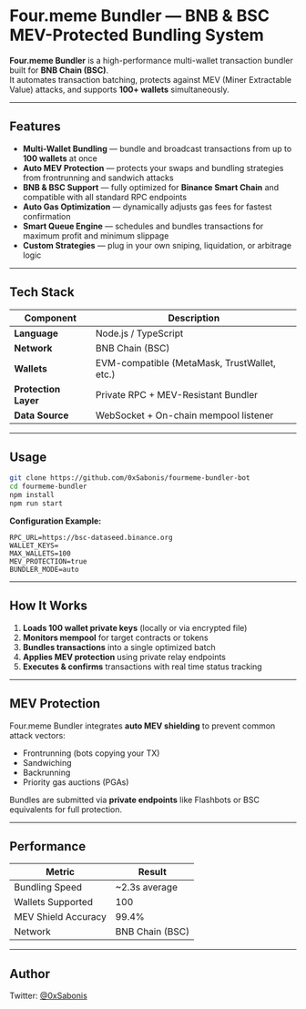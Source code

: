 # Four.meme Bundler — BNB & BSC MEV-Protected Bundling System

**Four.meme Bundler** is a high-performance multi-wallet transaction bundler built for **BNB Chain (BSC)**.  
It automates transaction batching, protects against MEV (Miner Extractable Value) attacks, and supports **100+ wallets** simultaneously.

---

## Features

-  **Multi-Wallet Bundling** — bundle and broadcast transactions from up to **100 wallets** at once  
-  **Auto MEV Protection** — protects your swaps and bundling strategies from frontrunning and sandwich attacks  
-  **BNB & BSC Support** — fully optimized for **Binance Smart Chain** and compatible with all standard RPC endpoints  
-  **Auto Gas Optimization** — dynamically adjusts gas fees for fastest confirmation  
-  **Smart Queue Engine** — schedules and bundles transactions for maximum profit and minimum slippage  
-  **Custom Strategies** — plug in your own sniping, liquidation, or arbitrage logic  

---

## Tech Stack

| Component | Description |
|------------|-------------|
| **Language** | Node.js / TypeScript |
| **Network** | BNB Chain (BSC) |
| **Wallets** | EVM-compatible (MetaMask, TrustWallet, etc.) |
| **Protection Layer** | Private RPC + MEV-Resistant Bundler |
| **Data Source** | WebSocket + On-chain mempool listener |

---

## Usage

```bash
git clone https://github.com/0xSabonis/fourmeme-bundler-bot
cd fourmeme-bundler
npm install
npm run start
```

**Configuration Example:**

```env
RPC_URL=https://bsc-dataseed.binance.org
WALLET_KEYS=
MAX_WALLETS=100
MEV_PROTECTION=true
BUNDLER_MODE=auto
```

---

## How It Works

1. **Loads 100 wallet private keys** (locally or via encrypted file)  
2. **Monitors mempool** for target contracts or tokens  
3. **Bundles transactions** into a single optimized batch  
4. **Applies MEV protection** using private relay endpoints  
5. **Executes & confirms** transactions with real time status tracking  

---

## MEV Protection

Four.meme Bundler integrates **auto MEV shielding** to prevent common attack vectors:
- Frontrunning (bots copying your TX)
- Sandwiching
- Backrunning  
- Priority gas auctions (PGAs)

Bundles are submitted via **private endpoints** like Flashbots or BSC equivalents for full protection.


---

## Performance

| Metric | Result |
|--------|---------|
| Bundling Speed | ~2.3s average |
| Wallets Supported | 100 |
| MEV Shield Accuracy | 99.4% |
| Network | BNB Chain (BSC) |

---

## Author

 Twitter: [@0xSabonis](https://twitter.com/0xSabonis)  

